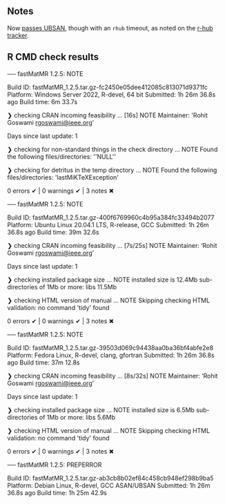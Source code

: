 ## Notes

Now [passes
UBSAN](https://builder.r-hub.io/status/fastMatMR_1.2.5.tar.gz-ab3cb8b02ef84c458cb948ef298b9ba5),
though with an `rhub` timeout, as noted on the [r-hub
tracker](https://github.com/r-hub/rhub/issues/448#issuecomment-793776145).

## R CMD check results

── fastMatMR 1.2.5: NOTE

  Build ID:   fastMatMR_1.2.5.tar.gz-fc2450e05dee412085c813071d9371fc
  Platform:   Windows Server 2022, R-devel, 64 bit
  Submitted:  1h 26m 36.8s ago
  Build time: 6m 33.7s

❯ checking CRAN incoming feasibility ... [16s] NOTE
  Maintainer: 'Rohit Goswami <rgoswami@ieee.org>'
  
  Days since last update: 1

❯ checking for non-standard things in the check directory ... NOTE
  Found the following files/directories:
    ''NULL''

❯ checking for detritus in the temp directory ... NOTE
  Found the following files/directories:
    'lastMiKTeXException'

0 errors ✔ | 0 warnings ✔ | 3 notes ✖

── fastMatMR 1.2.5: NOTE

  Build ID:   fastMatMR_1.2.5.tar.gz-400f6769960c4b95a384fc33494b2077
  Platform:   Ubuntu Linux 20.04.1 LTS, R-release, GCC
  Submitted:  1h 26m 36.8s ago
  Build time: 39m 32.6s

❯ checking CRAN incoming feasibility ... [7s/25s] NOTE
  Maintainer: ‘Rohit Goswami <rgoswami@ieee.org>’
  
  Days since last update: 1

❯ checking installed package size ... NOTE
    installed size is 12.4Mb
    sub-directories of 1Mb or more:
      libs  11.5Mb

❯ checking HTML version of manual ... NOTE
  Skipping checking HTML validation: no command 'tidy' found

0 errors ✔ | 0 warnings ✔ | 3 notes ✖

── fastMatMR 1.2.5: NOTE

  Build ID:   fastMatMR_1.2.5.tar.gz-39503d069c94438aa0ba36bf4abfe2e8
  Platform:   Fedora Linux, R-devel, clang, gfortran
  Submitted:  1h 26m 36.8s ago
  Build time: 37m 12.8s

❯ checking CRAN incoming feasibility ... [8s/32s] NOTE
  Maintainer: ‘Rohit Goswami <rgoswami@ieee.org>’
  
  Days since last update: 1

❯ checking installed package size ... NOTE
    installed size is  6.5Mb
    sub-directories of 1Mb or more:
      libs   5.6Mb

❯ checking HTML version of manual ... NOTE
  Skipping checking HTML validation: no command 'tidy' found

0 errors ✔ | 0 warnings ✔ | 3 notes ✖

── fastMatMR 1.2.5: PREPERROR

  Build ID:   fastMatMR_1.2.5.tar.gz-ab3cb8b02ef84c458cb948ef298b9ba5
  Platform:   Debian Linux, R-devel, GCC ASAN/UBSAN
  Submitted:  1h 26m 36.8s ago
  Build time: 1h 25m 42.9s

